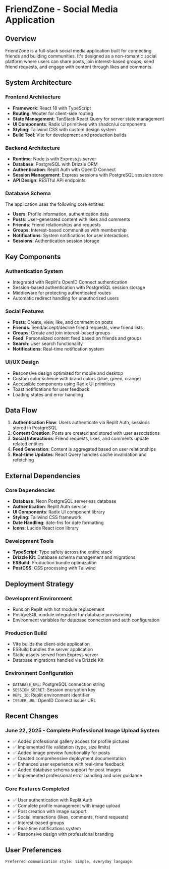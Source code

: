 # FriendZone - Social Media Application

## Overview

FriendZone is a full-stack social media application built for connecting friends and building communities. It's designed as a non-romantic social platform where users can share posts, join interest-based groups, send friend requests, and engage with content through likes and comments.

## System Architecture

### Frontend Architecture
- **Framework**: React 18 with TypeScript
- **Routing**: Wouter for client-side routing
- **State Management**: TanStack React Query for server state management
- **UI Components**: Radix UI primitives with shadcn/ui components
- **Styling**: Tailwind CSS with custom design system
- **Build Tool**: Vite for development and production builds

### Backend Architecture
- **Runtime**: Node.js with Express.js server
- **Database**: PostgreSQL with Drizzle ORM
- **Authentication**: Replit Auth with OpenID Connect
- **Session Management**: Express sessions with PostgreSQL session store
- **API Design**: RESTful API endpoints

### Database Schema
The application uses the following core entities:
- **Users**: Profile information, authentication data
- **Posts**: User-generated content with likes and comments
- **Friends**: Friend relationships and requests
- **Groups**: Interest-based communities with membership
- **Notifications**: System notifications for user interactions
- **Sessions**: Authentication session storage

## Key Components

### Authentication System
- Integrated with Replit's OpenID Connect authentication
- Session-based authentication with PostgreSQL session storage
- Middleware for protecting authenticated routes
- Automatic redirect handling for unauthorized users

### Social Features
- **Posts**: Create, view, like, and comment on posts
- **Friends**: Send/accept/decline friend requests, view friend lists
- **Groups**: Create and join interest-based groups
- **Feed**: Personalized content feed based on friends and groups
- **Search**: User search functionality
- **Notifications**: Real-time notification system

### UI/UX Design
- Responsive design optimized for mobile and desktop
- Custom color scheme with brand colors (blue, green, orange)
- Accessible components using Radix UI primitives
- Toast notifications for user feedback
- Loading states and error handling

## Data Flow

1. **Authentication Flow**: Users authenticate via Replit Auth, sessions stored in PostgreSQL
2. **Content Creation**: Posts are created and stored with user associations
3. **Social Interactions**: Friend requests, likes, and comments update related entities
4. **Feed Generation**: Content is aggregated based on user relationships
5. **Real-time Updates**: React Query handles cache invalidation and refetching

## External Dependencies

### Core Dependencies
- **Database**: Neon PostgreSQL serverless database
- **Authentication**: Replit Auth service
- **UI Components**: Radix UI component library
- **Styling**: Tailwind CSS framework
- **Date Handling**: date-fns for date formatting
- **Icons**: Lucide React icon library

### Development Tools
- **TypeScript**: Type safety across the entire stack
- **Drizzle Kit**: Database schema management and migrations
- **ESBuild**: Production bundle optimization
- **PostCSS**: CSS processing with Tailwind

## Deployment Strategy

### Development Environment
- Runs on Replit with hot module replacement
- PostgreSQL module integrated for database provisioning
- Environment variables for database connection and auth configuration

### Production Build
- Vite builds the client-side application
- ESBuild bundles the server application
- Static assets served from Express server
- Database migrations handled via Drizzle Kit

### Environment Configuration
- `DATABASE_URL`: PostgreSQL connection string
- `SESSION_SECRET`: Session encryption key
- `REPL_ID`: Replit environment identifier
- `ISSUER_URL`: OpenID Connect issuer URL

## Recent Changes

### June 22, 2025 - Complete Professional Image Upload System
- ✅ Added professional gallery access for profile pictures
- ✅ Implemented file validation (type, size limits)
- ✅ Added image preview functionality for posts
- ✅ Created comprehensive deployment documentation
- ✅ Enhanced user experience with real-time feedback
- ✅ Added database schema support for post images
- ✅ Implemented professional error handling and user guidance

### Core Features Completed
- ✅ User authentication with Replit Auth
- ✅ Complete profile management with image upload
- ✅ Post creation with image support
- ✅ Social interactions (likes, comments, friend requests)
- ✅ Interest-based groups
- ✅ Real-time notifications system
- ✅ Responsive design with professional branding

## User Preferences

```
Preferred communication style: Simple, everyday language.
```